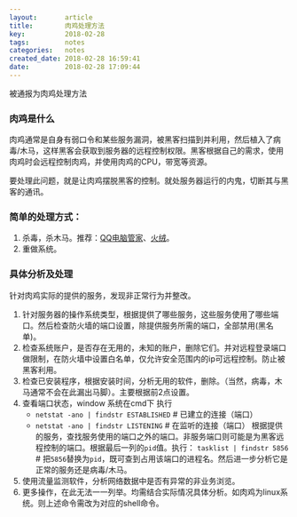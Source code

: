 ```yaml
---
layout:       article
title:        肉鸡处理方法
key:          2018-02-28
tags:         notes
categories:   notes
created_date: 2018-02-28 16:59:41
date:         2018-02-28 17:09:44
---
```


被通报为肉鸡处理方法

<!--more-->

### 肉鸡是什么

肉鸡通常是自身有弱口令和某些服务漏洞，被黑客扫描到并利用，然后植入了病毒/木马，这样黑客会获取到服务器的远程控制权限。黑客根据自己的需求，使用肉鸡时会远程控制肉鸡，并使用肉鸡的CPU，带宽等资源。

要处理此问题，就是让肉鸡摆脱黑客的控制。就处服务器运行的内鬼，切断其与黑客的通讯。

### 简单的处理方式：

1. 杀毒，杀木马。推荐：[QQ电脑管家](https://guanjia.qq.com/)、[火绒](https://www.huorong.cn/)。
2. 重做系统。

### 具体分析及处理

针对肉鸡实际的提供的服务，发现非正常行为并整改。

1. 针对服务器的操作系统类型，根据提供了哪些服务，这些服务使用了哪些端口。然后检查防火墙的端口设置，除提供服务所需的端口，全部禁用(黑名单)。
2. 检查系统账户，是否存在无用的，未知的账户，删除它们。并对远程登录端口做限制，在防火墙中设置白名单，仅允许安全范围内的ip可远程控制。防止被黑客利用。
3. 检查已安装程序，根据安装时间，分析无用的软件，删除。（当然，病毒，木马通常不会在此漏出马脚）。主要根据前2点设置。
4. 查看端口状态，window 系统在cmd下 执行
    -  `netstat -ano | findstr ESTABLISHED`       # 已建立的连接（端口）
    -  `netstat -ano | findstr LISTENING`            # 在监听的连接（端口）
      根据提供的服务，查找服务使用的端口之外的端口。非服务端口则可能是为黑客远程控制的端口。根据最后一列的`pid`值。执行：
      `tasklist | findstr 5856`       # 把`5856`替换为`pid`，既可查到占用该端口的进程名。然后进一步分析它是正常的服务还是病毒/木马。
5. 使用流量监测软件，分析网络数据中是否有异常的非业务浏览。
6. 更多操作，在此无法一一列举。均需结合实际情况具体分析。如肉鸡为linux系统。则上述命令需改为对应的shell命令。